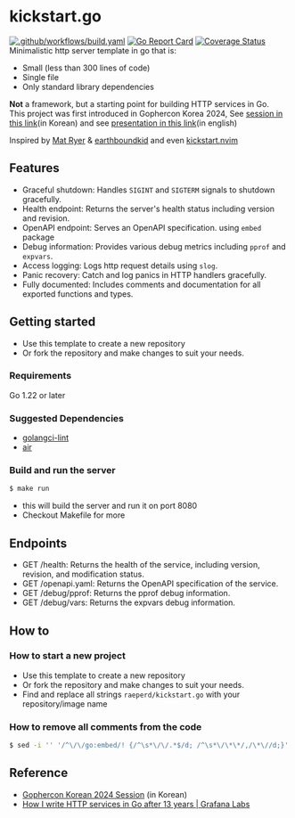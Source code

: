 # kickstart.go
[![.github/workflows/build.yaml](https://github.com/raeperd/kickstart.go/actions/workflows/build.yaml/badge.svg)](https://github.com/raeperd/kickstart.go/actions/workflows/build.yaml) [![Go Report Card](https://goreportcard.com/badge/github.com/raeperd/kickstart.go)](https://goreportcard.com/report/github.com/raeperd/kickstart.go) [![Coverage Status](https://coveralls.io/repos/github/raeperd/kickstart.go/badge.svg?branch=main)](https://coveralls.io/github/raeperd/kickstart.go?branch=main)  
Minimalistic http server template in go that is:
- Small (less than 300 lines of code)
- Single file 
- Only standard library dependencies

**Not** a framework, but a starting point for building HTTP services in Go.   
This project was first introduced in Gophercon Korea 2024, See [session in this link](https://www.youtube.com/live/DEZsPOSzNM0?si=ioPPAAb5JnOnpAoc&t=5113)(in Korean) and see [presentation in this link](https://raeperd.dev/go2024)(in english)  

Inspired by [Mat Ryer](https://grafana.com/blog/2024/02/09/how-i-write-http-services-in-go-after-13-years) & [earthboundkid](https://blog.carlana.net/post/2023/golang-git-hash-how-to/) and even [kickstart.nvim](https://github.com/nvim-lua/kickstart.nvim)

## Features
- Graceful shutdown: Handles `SIGINT` and `SIGTERM` signals to shutdown gracefully.
- Health endpoint: Returns the server's health status including version and revision.
- OpenAPI endpoint: Serves an OpenAPI specification. using `embed` package
- Debug information: Provides various debug metrics including `pprof` and `expvars`.
- Access logging: Logs http request details using `slog`.
- Panic recovery: Catch and log panics in HTTP handlers gracefully.
- Fully documented: Includes comments and documentation for all exported functions and types.

## Getting started
- Use this template to create a new repository
- Or fork the repository and make changes to suit your needs.

### Requirements
Go 1.22 or later

### Suggested Dependencies
- [golangci-lint](https://golangci-lint.run/) 
- [air](https://github.com/air-verse/air)

### Build and run the server
```sh
$ make run 
```
- this will build the server and run it on port 8080
- Checkout Makefile for more 

## Endpoints
- GET /health: Returns the health of the service, including version, revision, and modification status.
- GET /openapi.yaml: Returns the OpenAPI specification of the service.
- GET /debug/pprof: Returns the pprof debug information.
- GET /debug/vars: Returns the expvars debug information.

## How to 

### How to start a new project
- Use this template to create a new repository
- Or fork the repository and make changes to suit your needs.
- Find and replace all strings `raeperd/kickstart.go` with your repository/image name

### How to remove all comments from the code
```sh
$ sed -i '' '/^\/\/go:embed/! {/^\s*\/\/.*$/d; /^\s*\/\*\*/,/\*\//d;}' *.go
```

## Reference
- [Gophercon Korean 2024 Session](https://www.youtube.com/live/DEZsPOSzNM0?si=ioPPAAb5JnOnpAoc&t=5113) (in Korean)
- [How I write HTTP services in Go after 13 years | Grafana Labs](https://grafana.com/blog/2024/02/09/how-i-write-http-services-in-go-after-13-years/)
